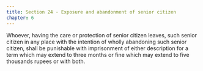 ```yaml
---
title: Section 24 - Exposure and abandonment of senior citizen
chapter: 6
---
```


Whoever, having the care or protection of senior citizen leaves, such senior citizen in any place with the intention of wholly abandoning such senior citizen, shall be punishable with imprisonment of either description for a term which may extend to three months or fine which may extend to five thousands rupees or with both.

